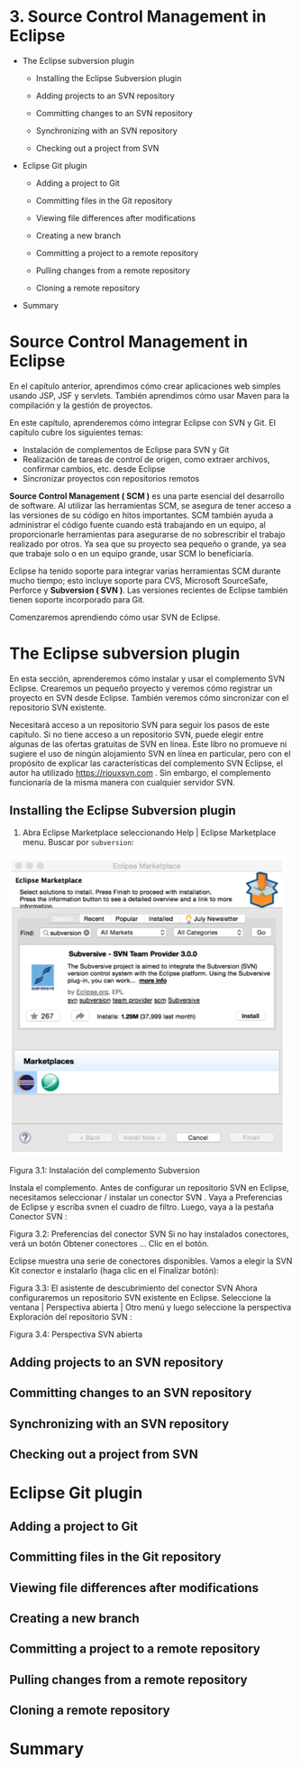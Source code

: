 # 3. Source Control Management in Eclipse

* The Eclipse subversion plugin

   * Installing the Eclipse Subversion plugin

   * Adding projects to an SVN repository

   * Committing changes to an SVN repository

   * Synchronizing with an SVN repository

   * Checking out a project from SVN

* Eclipse Git plugin

   * Adding a project to Git

   * Committing files in the Git repository

   * Viewing file differences after modifications

   * Creating a new branch

   * Committing a project to a remote repository

   * Pulling changes from a remote repository

   * Cloning a remote repository

* Summary

# Source Control Management in Eclipse

En el capítulo anterior, aprendimos cómo crear aplicaciones web simples usando JSP, JSF y servlets. También aprendimos cómo usar Maven para la compilación y la gestión de proyectos.

En este capítulo, aprenderemos cómo integrar Eclipse con SVN y Git. El capítulo cubre los siguientes temas:

* Instalación de complementos de Eclipse para SVN y Git
* Realización de tareas de control de origen, como extraer archivos, confirmar cambios, etc. desde Eclipse
* Sincronizar proyectos con repositorios remotos

**Source Control Management ( SCM )** es una parte esencial del desarrollo de software. Al utilizar las herramientas SCM, se asegura de tener acceso a las versiones de su código en hitos importantes. SCM también ayuda a administrar el código fuente cuando está trabajando en un equipo, al proporcionarle herramientas para asegurarse de no sobrescribir el trabajo realizado por otros. Ya sea que su proyecto sea pequeño o grande, ya sea que trabaje solo o en un equipo grande, usar SCM lo beneficiaría.

Eclipse ha tenido soporte para integrar varias herramientas SCM durante mucho tiempo; esto incluye soporte para CVS, Microsoft SourceSafe, Perforce y **Subversion ( SVN )**. Las versiones recientes de Eclipse también tienen soporte incorporado para Git. 

Comenzaremos aprendiendo cómo usar SVN de Eclipse.

# The Eclipse subversion plugin

En esta sección, aprenderemos cómo instalar y usar el complemento SVN Eclipse. Crearemos un pequeño proyecto y veremos cómo registrar un proyecto en SVN desde Eclipse. También veremos cómo sincronizar con el repositorio SVN existente.

Necesitará acceso a un repositorio SVN para seguir los pasos de este capítulo. Si no tiene acceso a un repositorio SVN, puede elegir entre algunas de las ofertas gratuitas de SVN en línea. Este libro no promueve ni sugiere el uso de ningún alojamiento SVN en línea en particular, pero con el propósito de explicar las características del complemento SVN Eclipse, el autor ha utilizado https://riouxsvn.com . Sin embargo, el complemento funcionaría de la misma manera con cualquier servidor SVN.

## Installing the Eclipse Subversion plugin

1. Abra Eclipse Marketplace seleccionando Help | Eclipse Marketplace menu. Buscar por `subversion`:


![JavaEEDevelopmentWithEclipse](images/Figura3-1.png)

Figura 3.1: Instalación del complemento Subversion

Instala el complemento. Antes de configurar un repositorio SVN en Eclipse, necesitamos seleccionar / instalar un conector SVN . Vaya a Preferencias de Eclipse y escriba svnen el cuadro de filtro. Luego, vaya a la pestaña Conector SVN :

Figura 3.2: Preferencias del conector SVN
Si no hay instalados conectores, verá un  botón Obtener conectores ... Clic en el botón.

Eclipse muestra una serie de conectores disponibles. Vamos a elegir la  SVN Kit  conector e instalarlo (haga clic en el  Finalizar  botón):

Figura 3.3: El asistente de descubrimiento del conector SVN
Ahora configuraremos un repositorio SVN existente en Eclipse. Seleccione la  ventana | Perspectiva abierta | Otro menú y luego seleccione la perspectiva Exploración del repositorio SVN :

Figura 3.4: Perspectiva SVN abierta


## Adding projects to an SVN repository

## Committing changes to an SVN repository

## Synchronizing with an SVN repository

## Checking out a project from SVN

# Eclipse Git plugin

## Adding a project to Git

## Committing files in the Git repository

## Viewing file differences after modifications

## Creating a new branch

## Committing a project to a remote repository

## Pulling changes from a remote repository

## Cloning a remote repository

# Summary
